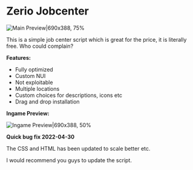 # Zerio Jobcenter

![Main Preview|690x388, 75%](https://dunb17ur4ymx4.cloudfront.net/packages/images/80b09565000742cec96134080685d04761cd2ee7.png)

This is a simple job center script which is great for the price, it is literally free. Who could complain?

**Features:**
- Fully optimized
- Custom NUI
- Not exploitable
- Multiple locations
- Custom choices for descriptions, icons etc
- Drag and drop installation

**Ingame Preview:**

![Ingame Preview|690x388, 50%](https://dunb17ur4ymx4.cloudfront.net/wysiwyg/1076866/84c25483cd0fd0a36ca9f622308d0bbc22f894a8.png)


**Quick bug fix 2022-04-30**

The CSS and HTML has been updated to scale better etc.

I would recommend you guys to update the script.
